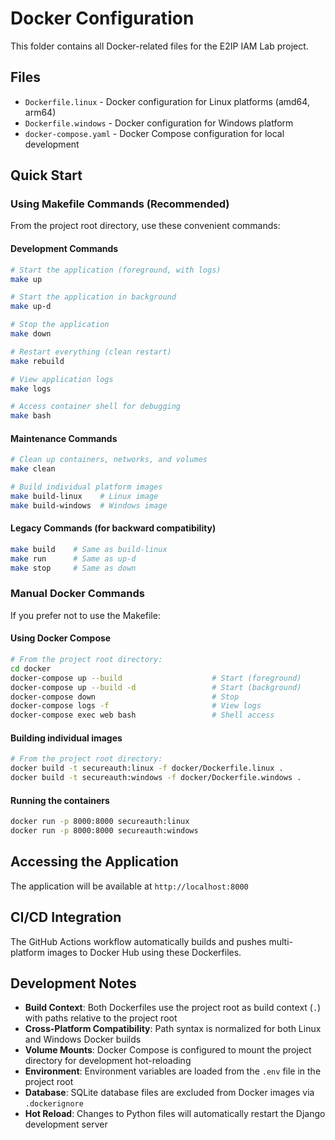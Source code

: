 # Docker Configuration

This folder contains all Docker-related files for the E2IP IAM Lab project.

## Files

- `Dockerfile.linux` - Docker configuration for Linux platforms (amd64, arm64)
- `Dockerfile.windows` - Docker configuration for Windows platform
- `docker-compose.yaml` - Docker Compose configuration for local development

## Quick Start

### Using Makefile Commands (Recommended)

From the project root directory, use these convenient commands:

#### Development Commands

```bash
# Start the application (foreground, with logs)
make up

# Start the application in background
make up-d

# Stop the application
make down

# Restart everything (clean restart)
make rebuild

# View application logs
make logs

# Access container shell for debugging
make bash
```

#### Maintenance Commands

```bash
# Clean up containers, networks, and volumes
make clean

# Build individual platform images
make build-linux    # Linux image
make build-windows  # Windows image
```

#### Legacy Commands (for backward compatibility)

```bash
make build    # Same as build-linux
make run      # Same as up-d
make stop     # Same as down
```

### Manual Docker Commands

If you prefer not to use the Makefile:

#### Using Docker Compose

```bash
# From the project root directory:
cd docker
docker-compose up --build                    # Start (foreground)
docker-compose up --build -d                 # Start (background)
docker-compose down                          # Stop
docker-compose logs -f                       # View logs
docker-compose exec web bash                 # Shell access
```

#### Building individual images

```bash
# From the project root directory:
docker build -t secureauth:linux -f docker/Dockerfile.linux .
docker build -t secureauth:windows -f docker/Dockerfile.windows .
```

#### Running the containers

```bash
docker run -p 8000:8000 secureauth:linux
docker run -p 8000:8000 secureauth:windows
```

## Accessing the Application

The application will be available at `http://localhost:8000`

## CI/CD Integration

The GitHub Actions workflow automatically builds and pushes multi-platform images to Docker Hub using these Dockerfiles.

## Development Notes

- **Build Context**: Both Dockerfiles use the project root as build context (`.`) with paths relative to the project root
- **Cross-Platform Compatibility**: Path syntax is normalized for both Linux and Windows Docker builds
- **Volume Mounts**: Docker Compose is configured to mount the project directory for development hot-reloading
- **Environment**: Environment variables are loaded from the `.env` file in the project root
- **Database**: SQLite database files are excluded from Docker images via `.dockerignore`
- **Hot Reload**: Changes to Python files will automatically restart the Django development server
